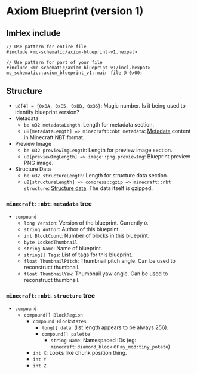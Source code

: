 # Axiom Blueprint (version 1)
## ImHex include
```hexpat
// Use pattern for entire file
#include <mc-schematic/axiom-blueprint-v1.hexpat>

// Use pattern for part of your file
#include <mc-schematic/axiom-blueprint-v1/incl.hexpat>
mc_schematic::axiom_blueprint_v1::main file @ 0x00;
```

## Structure
- `u8[4] = {0x0A, 0xE5, 0xBB, 0x36}`: Magic number. Is it being used to identify blueprint version?
- Metadata
    - `be u32 metadataLength`: Length for metadata section.
    - `u8[metadataLength] => minecraft::nbt metadata`: [Metadata](#minecraftnbt-metadata-tree) content in Minecraft NBT format.
- Preview Image
    - `be u32 previewImgLength`: Length for preview image section.
    - `u8[previewImgLength] => image::png previewImg`: Blueprint preview PNG image.
- Structure Data
    - `be u32 structureLength`: Length for structure data section.
    - `u8[structureLength] => compress::gzip => minecraft::nbt structure`: [Structure data](#minecraftnbt-structure-tree). The data itself is gzipped.

### `minecraft::nbt`: `metadata` tree
- `compound`
    - `long Version`: Version of the blueprint. Currently `0`.
    - `string Author`: Author of this blueprint.
    - `int BlockCount`: Number of blocks in this blueprint.
    - `byte LockedThumbnail`
    - `string Name`: Name of blueprint.
    - `string[] Tags`: List of tags for this blueprint.
    - `float ThumbnailPitch`: Thumbnail pitch angle. Can be used to reconstruct thumbnail.
    - `float ThumbnailYaw`: Thumbnail yaw angle. Can be used to reconstruct thumbnail.

### `minecraft::nbt`: `structure` tree
- `compound`
    - `compound[] BlockRegion`
        - `compound BlockStates`
            - `long[] data`: (list length appears to be always 256).
            - `compound[] palette`
                - `string Name`: Namespaced IDs (eg: `minecraft:diamond_block` or `my_mod:tiny_potato`).
        - `int X`: Looks like chunk position thing.
        - `int Y`
        - `int Z`